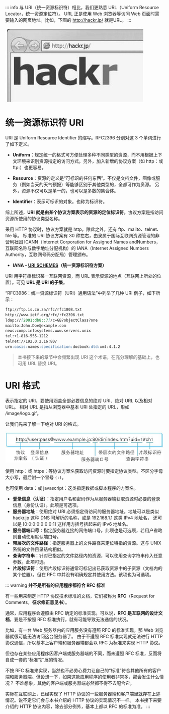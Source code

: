 ::: info
与 URI（统一资源标识符）相比，我们更熟悉 URL（Uniform Resource Locator，统一资源定位符）。
URL 正是使用 Web 浏览器等访问 Web 页面时需要输入的网页地址。比如，下图的 http://hackr.jp/ 就是URL。
:::

![img](./assets/11.png)



# 统一资源标识符 URI

URI 是 Uniform Resource Identifier 的缩写。RFC2396 分别对这 3 个单词进行了如下定义。

- **Uniform**：规定统一的格式可方便处理多种不同类型的资源，而不用根据上下文环境来识别资源指定的访问方式。另外，加入新增的协议方案（如 http：或 ftp:）也更容易。
  

- **Resource**：资源的定义是“可标识的任何东西”。不仅是文档文件，图像或服务（例如当天的天气预报）等能够区别于其他类型的，全都可作为资源。
  另外，资源不仅可以是单一的，也可以是多数的集合体。

- **Identifier**：表示可标识的对象。也称为标识符。

综上所述，**URI 就是由某个协议方案表示的资源的定位标识符**。协议方案是指访问资源所使用的协议类型名称。

采用 HTTP 协议时，协议方案就是 http。除此之外，还有 ftp、mailto、telnet、file 等。
标准的 URI 协议方案有 30 种左右，由隶属于国际互联网资源管理的非营利社团 ICANN（Internet Corporation for Assigned Names andNumbers，互联网名称与数字地址分配机构）的 IANA（Internet Assigned Numbers Authority，互联网号码分配局）管理颁布。

- **IANA - [URI SCHEMES](http://www.iana.org/assignments/uri-schemes)（统一资源标识符方案）**

URI 用字符串标识某一互联网资源，而 URL 表示资源的地点（互联网上所处的位置）。可见 **URL 是 URI 的子集**。

“RFC3986：统一资源标识符（URI）通用语法”中列举了几种 URI 例子，如下所示：
```md
ftp://ftp.is.co.za/rfc/rfc1808.txt
http://www.ietf.org/rfc/rfc2396.txt
ldap://[2001:db8::7]/c=GB?objectClass?one
mailto:John.Doe@example.com
news:comp.infosystems.www.servers.unix
tel:+1-816-555-1212
telnet://192.0.2.16:80/
urn:oasis:names:specification:docbook:dtd:xml:4.1.2
```
> 本书接下来的章节中会频繁出现 URI 这个术语，在充分理解的基础上，也可用 URL 替换 URI。



# URI 格式
表示指定的 URI，要使用涵盖全部必要信息的绝对 URI、绝对 URL 以及相对 URL。 
相对 URL 是指从浏览器中基本 URI 处指定的 URL，形如 /image/logo.gif。

让我们先来了解一下绝对 URI 的格式。

![img](./assets/12.png)

使用 http：或 https：等协议方案名获取访问资源时要指定协议类型。不区分字母大小写，最后附一个冒号 `(:)`。

也可使用 data：或 javascript：这类指定数据或脚本程序的方案名。

- **登录信息（认证）**：指定用户名和密码作为从服务器端获取资源时必要的登录信息（身份认证）。此项是可选项。
- **服务器地址**：使用绝对 URI 必须指定待访问的服务器地址。地址可以是类似 hackr.jp 这种 DNS 可解析的名称，或是 192.168.1.1 这类 IPv4 地址名，
还可以是 [0:0:0:0:0:0:0:1] 这样用方括号括起来的 IPv6 地址名。
- **服务器端口号**：指定服务器连接的网络端口号。此项也是可选项，若用户省略则自动使用默认端口号。
- **带层次的文件路径**：指定服务器上的文件路径来定位特指的资源。这与 UNIX 系统的文件目录结构相似。
- **查询字符串**：针对已指定的文件路径内的资源，可以使用查询字符串传入任意参数。此项可选。
- **片段标识符**：使用片段标识符通常可标记出已获取资源中的子资源（文档内的某个位置）。但在 RFC 中并没有明确规定其使用方法。该项也为可选项。

::: warning
**并不是所有的应用程序都符合 RFC 标准**

有一些用来制定 HTTP 协议技术标准的文档，它们被称为 **RFC**（Request for Comments，**征求修正意见书**）。

通常，应用程序会遵照由 RFC 确定的标准实现。可以说，**RFC 是互联网的设计文档**，要是不按照 RFC 标准执行，就有可能导致无法通信的状况。

比如，有一台 Web 服务器内的应用服务没有遵照 RFC 的标准实现，那 Web 浏览器就很可能无法访问这台服务器了。
由于不遵照 RFC 标准实现就无法进行 HTTP 协议通信，所以基本上客户端和服务器端都会以 RFC 为标准来实现 HTTP 协议。

但也存在某些应用程序因客户端或服务器端的不同，而未遵照 RFC 标准，反而将自成一套的“标准”扩展的情况。

不按 RFC 标准来实现，当然也不必劳心费力让自己的“标准”符合其他所有的客户端和服务器端。但设想一下，如果这款应用程序的使用者非常多，那会发生什么情况？
不难想象，其他的客户端或服务器端必然都不得不去配合它。

实际在互联网上，已经实现了 HTTP 协议的一些服务器端和客户端里就存在上述情况。说不定它们会与本书介绍的 HTTP 协议的实现情况不一样。
本书接下来要介绍的 HTTP 协议内容，除去部分例外，基本上都以 RFC 的标准为准。
:::
